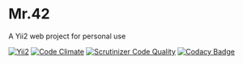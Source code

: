 # Mr.42
A Yii2 web project for personal use

[![Yii2](https://img.shields.io/badge/Powered_by-Yii_Framework-brightgreen.svg)](https://www.yiiframework.com/)
[![Code Climate](https://codeclimate.com/github/Thoulah/mr.42/badges/gpa.svg)](https://codeclimate.com/github/Thoulah/mr.42)
[![Scrutinizer Code Quality](https://scrutinizer-ci.com/g/Thoulah/mr.42/badges/quality-score.png?b=master)](https://scrutinizer-ci.com/g/Thoulah/mr.42/?branch=master)
[![Codacy Badge](https://api.codacy.com/project/badge/Grade/41f90b3bc6454ff3a6ffc7f6e2a8a1e1)](https://app.codacy.com/app/Thoulah/mr.42?utm_source=github.com&utm_medium=referral&utm_content=Thoulah/mr.42&utm_campaign=Badge_Grade_Settings)

